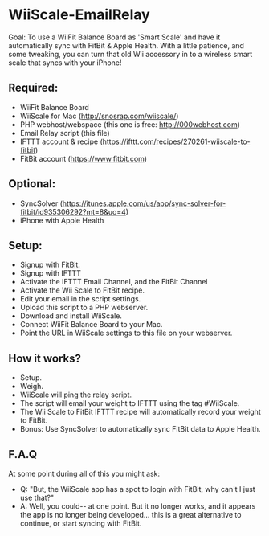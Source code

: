 # WiiScale-EmailRelay

  Goal: To use a WiiFit Balance Board as 'Smart Scale' and have it automatically sync with FitBit & Apple Health. With a little patience, and some tweaking, you can turn that old Wii accessory in to a wireless smart scale that syncs with your iPhone!
  
## Required: 
- WiiFit Balance Board 
- WiiScale for Mac (http://snosrap.com/wiiscale/)
- PHP webhost/webspace (this one is free: http://000webhost.com)
- Email Relay script (this file)
- IFTTT account & recipe (https://ifttt.com/recipes/270261-wiiscale-to-fitbit)
- FitBit account (https://www.fitbit.com)

## Optional:
- SyncSolver (https://itunes.apple.com/us/app/sync-solver-for-fitbit/id935306292?mt=8&uo=4)
- iPhone with Apple Health

## Setup:
- Signup with FitBit. 
- Signup with IFTTT 
- Activate the IFTTT Email Channel, and the FitBit Channel
- Activate the Wii Scale to FitBit recipe. 
- Edit your email in the script settings.
- Upload this script to a PHP webserver.
- Download and install WiiScale.
- Connect WiiFit Balance Board to your Mac.
- Point the URL in WiiScale settings to this file on your webserver.
  
## How it works?
- Setup.
- Weigh.
- WiiScale will ping the relay script.
- The script will email your weight to IFTTT using the tag #WiiScale. 
- The Wii Scale to FitBit IFTTT recipe will automatically record your weight to FitBit.
- Bonus: Use SyncSolver to automatically sync FitBit data to Apple Health. 

## F.A.Q
At some point during all of this you might ask:

- Q: "But, the WiiScale app has a spot to login with FitBit, why can't I just use that?" 
- A: Well, you could-- at one point. But it no longer works, and it appears the app is no longer being developed... this is a great alternative to continue, or start syncing with FitBit. 
